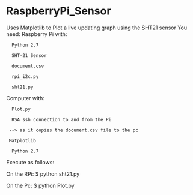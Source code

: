 # RaspberryPi_Sensor
Uses Matplotlib to Plot a live updating graph using the SHT21 sensor
You need:
Raspberry Pi with:
  
      Python 2.7
  
      SHT-21 Sensor
  
      document.csv
  
      rpi_i2c.py
  
      sht21.py
  
Computer with:
  
      Plot.py
  
      RSA ssh connection to and from the Pi
  
     --> as it copies the document.csv file to the pc
  
     Matplotlib
  
      Python 2.7
  
Execute as follows:
  
  On the RPi:
    $ python sht21.py
    
  On the Pc:
    $ python Plot.py
